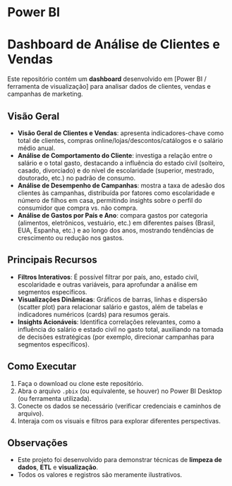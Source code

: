 # Power BI
# Dashboard de Análise de Clientes e Vendas

Este repositório contém um **dashboard** desenvolvido em [Power BI / ferramenta de visualização] para analisar dados de clientes, vendas e campanhas de marketing. 

## Visão Geral
- **Visão Geral de Clientes e Vendas**: apresenta indicadores-chave como total de clientes, compras online/lojas/descontos/catálogos e o salário médio anual.
- **Análise de Comportamento do Cliente**: investiga a relação entre o salário e o total gasto, destacando a influência do estado civil (solteiro, casado, divorciado) e do nível de escolaridade (superior, mestrado, doutorado, etc.) no padrão de consumo.
- **Análise de Desempenho de Campanhas**: mostra a taxa de adesão dos clientes às campanhas, distribuída por fatores como escolaridade e número de filhos em casa, permitindo insights sobre o perfil do consumidor que compra vs. não compra.
- **Análise de Gastos por País e Ano**: compara gastos por categoria (alimentos, eletrônicos, vestuário, etc.) em diferentes países (Brasil, EUA, Espanha, etc.) e ao longo dos anos, mostrando tendências de crescimento ou redução nos gastos.

## Principais Recursos
- **Filtros Interativos**: É possível filtrar por país, ano, estado civil, escolaridade e outras variáveis, para aprofundar a análise em segmentos específicos.
- **Visualizações Dinâmicas**: Gráficos de barras, linhas e dispersão (scatter plot) para relacionar salário e gastos, além de tabelas e indicadores numéricos (cards) para resumos gerais.
- **Insights Acionáveis**: Identifica correlações relevantes, como a influência do salário e estado civil no gasto total, auxiliando na tomada de decisões estratégicas (por exemplo, direcionar campanhas para segmentos específicos).

## Como Executar
1. Faça o download ou clone este repositório.
2. Abra o arquivo `.pbix` (ou equivalente, se houver) no Power BI Desktop (ou ferramenta utilizada).
3. Conecte os dados se necessário (verificar credenciais e caminhos de arquivo).
4. Interaja com os visuais e filtros para explorar diferentes perspectivas.

## Observações
- Este projeto foi desenvolvido para demonstrar técnicas de **limpeza de dados**, **ETL** e **visualização**. 
- Todos os valores e registros são meramente ilustrativos.

